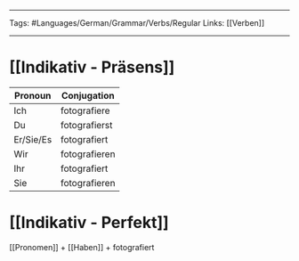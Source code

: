 ___
Tags: #Languages/German/Grammar/Verbs/Regular 
Links: [[Verben]]
___
# [[Indikativ - Präsens]]
Pronoun|Conjugation
------------ | ------------
Ich | fotografiere
Du | fotografierst
Er/Sie/Es | fotografiert
Wir | fotografieren
Ihr | fotografiert
Sie | fotografieren


# [[Indikativ - Perfekt]]
[[Pronomen]] + [[Haben]] + fotografiert